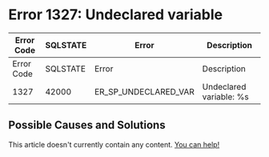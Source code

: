 
# Error 1327: Undeclared variable


| Error Code | SQLSTATE | Error | Description |
| --- | --- | --- | --- |
| Error Code | SQLSTATE | Error | Description |
| 1327 | 42000 | ER_SP_UNDECLARED_VAR | Undeclared variable: %s |




## Possible Causes and Solutions


This article doesn't currently contain any content. [You can help!](/kb/en/writing-and-editing-knowledge-base-articles/)

